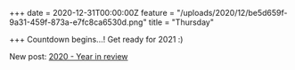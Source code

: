 +++
date = 2020-12-31T00:00:00Z
feature = "/uploads/2020/12/be5d659f-9a31-459f-873a-e7fc8ca6530d.png"
title = "Thursday"

+++
Countdown begins...! Get ready for 2021 :)

New post: [2020 - Year in review](https://www.danvanwijk.com/2020-year-in-review/ "https://www.danvanwijk.com/2020-year-in-review/")